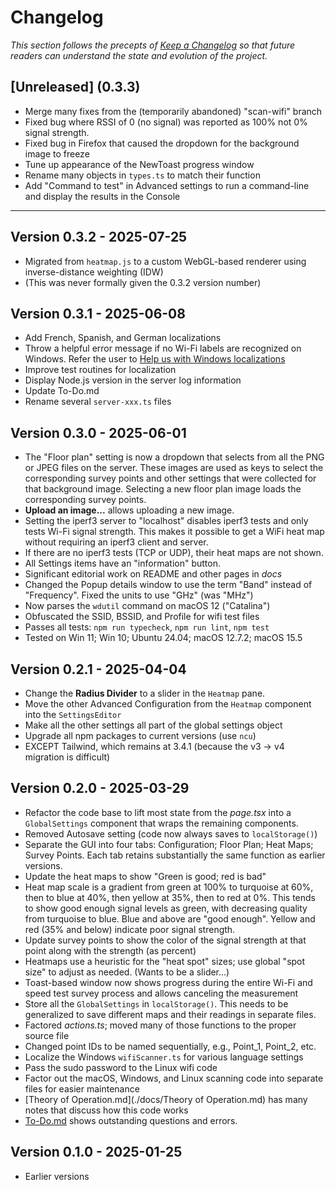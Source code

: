 # Changelog

_This section follows the precepts of [Keep a Changelog](https://keepachangelog.com/en/1.0.0/) so that future readers can understand the state and evolution of the project._

## [Unreleased] (0.3.3)

* Merge many fixes from the (temporarily abandoned) "scan-wifi" branch
* Fixed bug where RSSI of 0 (no signal) was reported as 100% not 0% signal strength.
* Fixed bug in Firefox that caused the dropdown for the background image to freeze
* Tune up appearance of the NewToast progress window
* Rename many objects in `types.ts` to match their function
* Add "Command to test" in Advanced settings to run a command-line and display the results in the Console

---

## Version 0.3.2 - 2025-07-25

* Migrated from `heatmap.js` to a custom WebGL-based renderer using inverse-distance weighting (IDW)
* (This was never formally given the 0.3.2 version number)

## Version 0.3.1 - 2025-06-08

* Add French, Spanish, and German localizations
* Throw a helpful error message if no Wi-Fi labels are recognized on Windows.
  Refer the user to [Help us with Windows localizations](https://github.com/hnykda/wifi-heatmapper/issues/26)
* Improve test routines for localization
* Display Node.js version in the server log information
* Update To-Do.md
* Rename several `server-xxx.ts` files

## Version 0.3.0 - 2025-06-01

* The "Floor plan" setting is now a dropdown that selects from
  all the PNG or JPEG files on the server.
  These images are used as keys to select the corresponding survey points and
  other settings that were collected for that background image.
  Selecting a new floor plan image loads the corresponding survey points.
* **Upload an image...** allows uploading a new image.
* Setting the iperf3 server to "localhost" disables iperf3 tests
  and only tests Wi-Fi signal strength.
  This makes it possible to get a WiFi heat map without requiring
  an iperf3 client and server.
* If there are no iperf3 tests (TCP or UDP), their heat maps are not shown.
* All Settings items have an "information" button.
* Significant editorial work on README and other pages in _docs_
* Changed the Popup details window to use the term "Band" instead of "Frequency". Fixed the units to use "GHz" (was "MHz")
* Now parses the `wdutil` command on macOS 12 ("Catalina")
* Obfuscated the SSID, BSSID, and Profile for wifi test files
* Passes all tests: `npm run typecheck`, `npm run lint`, `npm test`
* Tested on Win 11; Win 10; Ubuntu 24.04; macOS 12.7.2; macOS 15.5

## Version 0.2.1 - 2025-04-04

* Change the **Radius Divider** to a slider in the `Heatmap` pane.
* Move the other Advanced Configuration from the `Heatmap` component into the `SettingsEditor`
* Make all the other settings all part of the global settings object
* Upgrade all npm packages to current versions (use `ncu`)
* EXCEPT Tailwind, which remains at 3.4.1 (because the v3 -> v4 migration is difficult)

## Version 0.2.0 - 2025-03-29

* Refactor the code base
  to lift most state from the _page.tsx_ into a `GlobalSettings`
  component that wraps the remaining components.
* Removed Autosave setting (code now always saves to `localStorage()`)
* Separate the GUI into four tabs: Configuration; Floor Plan; Heat Maps; Survey Points.
  Each tab retains substantially the same function as earlier versions.
* Update the heat maps to show "Green is good; red is bad"
* Heat map scale is a gradient from green at 100%
  to turquoise at 60%,
  then to blue at 40%,
  then yellow at 35%,
  then to red at 0%.
  This tends to show good enough signal levels as green,
  with decreasing quality from turquoise to blue.
  Blue and above are "good enough".
  Yellow and red (35% and below) indicate poor signal strength.
* Update survey points to show the color of the signal strength
  at that point along with the strength (as percent)
* Heatmaps use a heuristic for the "heat spot" sizes; use global "spot size" to adjust as needed. (Wants to be a slider...)
* Toast-based window now shows progress
  during the entire Wi-Fi and speed test survey process
  and allows canceling the measurement
* Store all the `GlobalSettings` in `localStorage()`.
  This needs to be generalized to save different maps
  and their readings in separate files.
* Factored _actions.ts_;
  moved many of those functions to the proper source file
* Changed point IDs to be named sequentially, e.g., Point\_1, Point\_2, etc.
* Localize the Windows `wifiScanner.ts` for various language settings
* Pass the sudo password to the Linux wifi code
* Factor out the macOS, Windows, and Linux scanning code into separate
  files for easier maintenance
* [Theory of Operation.md](./docs/Theory of Operation.md) has many
  notes that discuss how this code works
* [To-Do.md](./docs/To-Do.md) shows outstanding questions and errors.

## Version 0.1.0 - 2025-01-25

* Earlier versions
